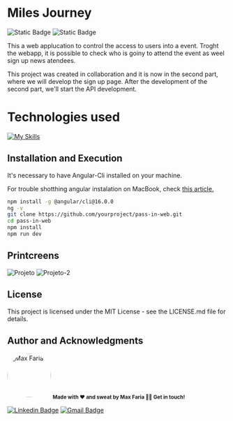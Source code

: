 # Miles Journey 
![Static Badge](https://img.shields.io/badge/status-part1_finalized-yellow)
![Static Badge](https://img.shields.io/badge/React-green)


This a web applucation to control the access to users into a event. Troght the webapp, it is possible to check who is goiny to attend the event as weel sign up news atendees.

This project was created in collaboration and it is now in the second part, where we will develop the sign up page.
After the development of the second part, we'll start the API development.

# Technologies used

[![My Skills](https://skillicons.dev/icons?i=ts,react,tailwind,aws,figma)](https://skillicons.dev)


## Installation and Execution

It's necessary to have Angular-Cli installed on your machine. 

For trouble shotthing angular instalation on MacBook, check [this article.](https://kb.yworks.com/article/784/Installation-Issue-on-macOS---EPERM-operation-not-permitted-uvcwd)

```bash
npm install -g @angular/cli@16.0.0
ng -v
git clone https://github.com/yourproject/pass-in-web.git
cd pass-in-web
npm install
npm run dev
```

## Printcreens

![Projeto](https://github.com/max-faria/pass-in-web/assets/127763619/baad408f-f2d8-4772-b0c3-1d3f2481246f)
![Projeto-2](https://github.com/max-faria/pass-in-web/assets/127763619/60b9dc16-77bf-4fe9-a77a-4fa956e1f81a)



## License

This project is licensed under the MIT License - see the LICENSE.md file for details.

## Author and Acknowledgments

<a>
 <img style="border-radius: 50%;" src="https://avatars.githubusercontent.com/u/127763619?s=400&u=e41acd5947731c4604b1b0fd518426939e6bfdf8&v=4" width="100px;" alt="Max Faria"/>
 <sub><b> Made with ❤️ and sweat by Max Faria 👋🏽 Get in touch!</b></sub></a> <a></a>
 <br />

[![Linkedin Badge](https://img.shields.io/badge/-Max-blue?style=flat-square&logo=Linkedin&logoColor=white)](https://www.linkedin.com/in/max-faria-b212801ba/)
[![Gmail Badge](https://img.shields.io/badge/-mxxfaria@gmail.com-c14438?style=flat-square&logo=Gmail&logoColor=white&link=mailto:mxxfaria@gmail.com)](mailto:mxxfaria@gmail.com)

